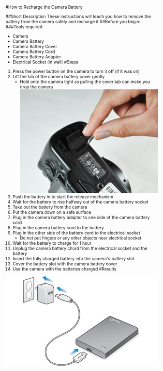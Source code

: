 #How to Recharge the Camera Battery 

##Short Description
These instructions will teach you how to remove the battery from the camera safely and recharge it
##Before you begin:
###Tools required:
* Camera
* Camera Battery
* Camera Battery Cover
* Camera Battery Cord 
* Camera Battery Adapter
* Electrical Socket (in wall)
#Steps
1. Press the power button on the camera to turn it off (if it was on)
2. Lift the tab of the camera battery cover gently
   * Hold onto the camera tight as pulling the cover tab can make you drop the camera
    ![battery tab](battery%20tab.png)
3. Push the battery in to start the release mechanism
4. Wait for the battery to rise halfway out of the camera battery socket
5. Take out the battery from the camera
6. Put the camera down on a safe surface
7. Plug in the camera battery adapter to one side of the camera battery cord
8. Plug in the camera battery cord to the battery
9. Plug in the other side of the battery cord to the electrical socket
   * Do not put fingers or any other objects near electrical socket
10. Wait for the battery to charge for 1 hour
11. Unplug the camera battery chord from the electrical socket and the battery
12. Insert the fully charged battery into the camera's battery slot
13. Cover the battery slot with the camera battery cover
14. Use the camera with the batteries charged
#Results

  ![Camera Charging](wall%20charge.png)
